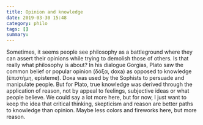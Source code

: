 ```yaml
---
title: Opinion and knowledge
date: 2019-03-30 15:48
category: philo
tags: []
summary: 
---
```

Sometimes, it seems people see philosophy as a battleground where they can assert their opinions while trying to demolish those of others. Is that really what philosophy is about? In his dialogue Gorgias, Plato saw the common belief or popular opinion (δόξα, doxa) as opposed to knowledge (ἐπιστήμη, episteme). Doxa was used by the Sophists to persuade and manipulate people. But for Plato, true knowledge was derived through the application of reason, not by appeal to feelings, subjective ideas or what people believe. We could say a lot more here, but for now, I just want to keep the idea that critical thinking, skepticism and reason are better paths to knowledge than opinion. Maybe less colors and fireworks here, but more reason.
